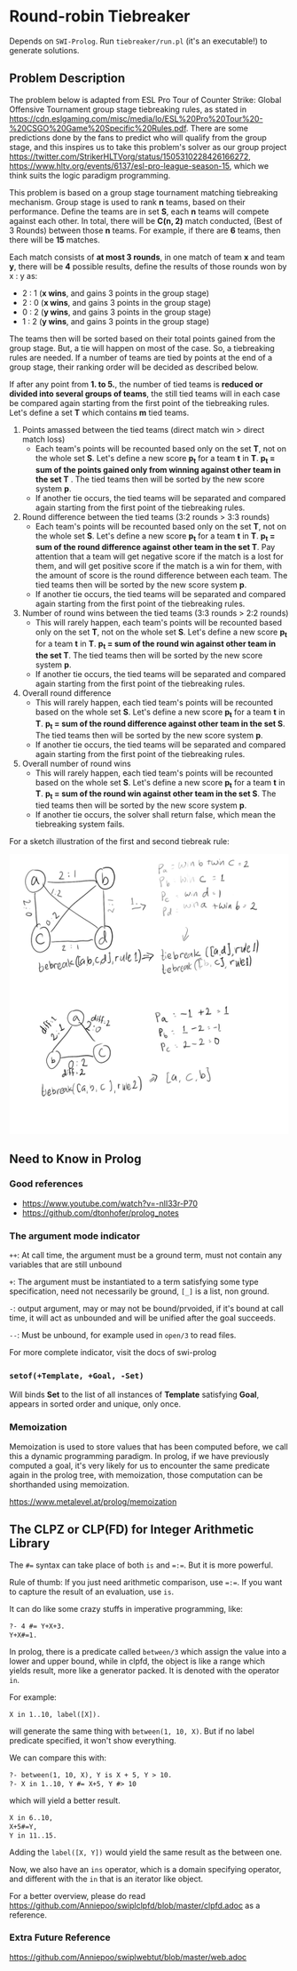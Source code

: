 # Round-robin Tiebreaker

Depends on `SWI-Prolog`. Run `tiebreaker/run.pl` (it's an executable!) to generate solutions.

## Problem Description

The problem below is adapted from ESL Pro Tour of Counter Strike: Global Offensive Tournament group stage tiebreaking rules, as stated in https://cdn.eslgaming.com/misc/media/lo/ESL%20Pro%20Tour%20-%20CSGO%20Game%20Specific%20Rules.pdf. There are some predictions done by the fans to predict who will qualify from the group stage, and this inspires us to take this problem's solver as our group project https://twitter.com/StrikerHLTVorg/status/1505310228426166272, https://www.hltv.org/events/6137/esl-pro-league-season-15, which we think suits the logic paradigm programming.

This problem is based on a group stage tournament matching tiebreaking mechanism. Group stage is used to rank **n** teams, based on their performance. Define the teams are in set **S**, each **n** teams will compete against each other. In total, there will be **C(n, 2)** match conducted, (Best of 3 Rounds) between those **n** teams. For example, if there are **6** teams, then there will be **15** matches.

Each match consists of **at most 3 rounds**, in one match of team **x** and team **y**, there will be **4** possible results, define the results of those rounds won by x : y as:

- 2 : 1 (**x wins**, and gains 3 points in the group stage)
- 2 : 0 (**x wins**, and gains 3 points in the group stage)
- 0 : 2 (**y wins**, and gains 3 points in the group stage)
- 1 : 2 (**y wins**, and gains 3 points in the group stage)

The teams then will be sorted based on their total points gained from the group stage. But, a tie will happen on most of the case. So, a tiebreaking rules are needed. If a number of teams are tied by points at the end of a group stage, their ranking order will be decided as described below.

If after any point from **1. to 5.**, the number of tied teams is **reduced or divided into several groups of teams**, the still tied teams will in each case be compared again starting from the first point of the tiebreaking rules. Let's define a set **T** which contains **m** tied teams.

1. Points amassed between the tied teams (direct match win > direct match loss)
   - Each team's points will be recounted based only on the set **T**, not on the whole set **S**. Let's define a new score **p<sub>t</sub>** for a team **t** in **T**. **p<sub>t</sub> = sum of the points gained only from winning against other team in the set T** . The tied teams then will be sorted by the new score system **p**.
   - If another tie occurs, the tied teams will be separated and compared again starting from the first point of the tiebreaking rules.
2. Round difference between the tied teams (3:2 rounds > 3:3 rounds)
   - Each team's points will be recounted based only on the set **T**, not on the whole set **S**. Let's define a new score **p<sub>t</sub>** for a team **t** in **T**. **p<sub>t</sub> = sum of the round difference against other team in the set T**. Pay attention that a team will get negative score if the match is a lost for them, and will get positive score if the match is a win for them, with the amount of score is the round difference between each team. The tied teams then will be sorted by the new score system **p**.
   - If another tie occurs, the tied teams will be separated and compared again starting from the first point of the tiebreaking rules.
3. Number of round wins between the tied teams (3:3 rounds > 2:2 rounds)
   - This will rarely happen, each team's points will be recounted based only on the set **T**, not on the whole set **S**. Let's define a new score **p<sub>t</sub>** for a team **t** in **T**. **p<sub>t</sub> = sum of the round win against other team in the set T**. The tied teams then will be sorted by the new score system **p**.
   - If another tie occurs, the tied teams will be separated and compared again starting from the first point of the tiebreaking rules.
4. Overall round difference
   - This will rarely happen, each tied team's points will be recounted based on the whole set **S**. Let's define a new score **p<sub>t</sub>** for a team **t** in **T**. **p<sub>t</sub> = sum of the round difference against other team in the set S**. The tied teams then will be sorted by the new score system **p**.
   - If another tie occurs, the tied teams will be separated and compared again starting from the first point of the tiebreaking rules.
5. Overall number of round wins
   - This will rarely happen, each tied team's points will be recounted based on the whole set **S**. Let's define a new score **p<sub>t</sub>** for a team **t** in **T**. **p<sub>t</sub> = sum of the round win against other team in the set S**. The tied teams then will be sorted by the new score system **p**.
   - If another tie occurs, the solver shall return false, which mean the tiebreaking system fails.

For a sketch illustration of the first and second tiebreak rule:

![img](README.assets/tiebreak.png)

## Need to Know in Prolog

### Good references

- https://www.youtube.com/watch?v=-nlI33r-P70
- https://github.com/dtonhofer/prolog_notes

### The argument mode indicator

`++`: At call time, the argument must be a ground term, must not contain any variables that are still unbound

`+`: The argument must be instantiated to a term satisfying some type specification, need not necessarily be ground, `[_]` is a list, non ground.

`-`: output argument, may or may not be bound/prvoided, if it's bound at call time, it will act as unbounded and will be unified after the goal succeeds.

`--`: Must be unbound, for example used in `open/3`  to read files.

For more complete indicator, visit the docs of swi-prolog

### `setof(+Template, +Goal, -Set)`

Will binds **Set** to the list of all instances of **Template** satisfying **Goal**, appears in sorted order and unique, only once.

### Memoization 

Memoization is used to store values that has been computed before, we call this a dynamic programming paradigm. In prolog, if we have previously computed a goal, it's very likely for us to encounter the same predicate again in the prolog tree, with memoization, those computation can be shorthanded using memoization.

https://www.metalevel.at/prolog/memoization

## The CLPZ or CLP(FD) for Integer Arithmetic Library

The `#=` syntax can take place of both `is` and `=:=`. But it is more powerful.

Rule of thumb: If you just need arithmetic comparison, use `=:=`. If you want to capture the result of an evaluation, use `is`.

It can do like some crazy stuffs in imperative programming, like:
```
?- 4 #= Y+X+3.
Y+X#=1.
```

In prolog, there is a predicate called `between/3` which assign the value into a lower and upper bound, while in clpfd, the object is like a range which yields result, more like a generator packed. It is denoted with the operator `in`.

For example:

```
X in 1..10, label([X]).
```

will generate the same thing with `between(1, 10, X)`. But if no label predicate specified, it won't show everything.

We can compare this with:

```
?- between(1, 10, X), Y is X + 5, Y > 10.
?- X in 1..10, Y #= X+5, Y #> 10
```

which will yield a better result.

```
X in 6..10,
X+5#=Y,
Y in 11..15.
```

Adding the `label([X, Y])` would yield the same result as the between one.

Now, we also have an `ins` operator, which is a domain specifying operator, and different with the `in` that is an iterator like object.

For a better overview, please do read https://github.com/Anniepoo/swiplclpfd/blob/master/clpfd.adoc as a reference.

### Extra Future Reference

https://github.com/Anniepoo/swiplwebtut/blob/master/web.adoc
